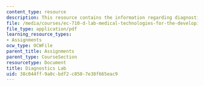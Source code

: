 ```yaml
---
content_type: resource
description: This resource contains the information regarding diagnostics lab.
file: /media/courses/ec-710-d-lab-medical-technologies-for-the-developing-world-spring-2010/38c044ff9a0cbdf2c8507e38f665eac9_MITEC_710S10_labonchp_hmwk.pdf
file_type: application/pdf
learning_resource_types:
- Assignments
ocw_type: OCWFile
parent_title: Assignments
parent_type: CourseSection
resourcetype: Document
title: Diagnostics Lab
uid: 38c044ff-9a0c-bdf2-c850-7e38f665eac9
---
```

